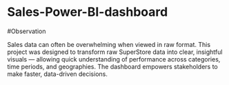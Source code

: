 # Sales-Power-BI-dashboard
#Observation

Sales data can often be overwhelming when viewed in raw format. This project was designed to transform raw SuperStore data into clear, insightful visuals — allowing quick understanding of performance across categories, time periods, and geographies. The dashboard empowers stakeholders to make faster, data-driven decisions.
